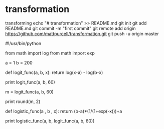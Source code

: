 # transformation
transforming
echo "# transformation" >> README.md
git init
git add README.md
git commit -m "first commit"
git remote add origin https://github.com/mattpurcell/transformation.git
git push -u origin master

#!/usr/bin/python

from math import log
from math import exp 

a = 1
b = 200

def logit_func(a, b, x):
    return log(x-a) - log(b-x)
    
print logit_func(a, b, 60)        

m = logit_func(a, b, 60)

print round(m, 2)



def logistic_func(a , b , x):
    return (b-a)*(1/(1+exp(-x)))+a
    



print logistic_func(a, b, logit_func(a, b, 60))

